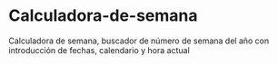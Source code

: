 # Calculadora-de-semana
Calculadora de semana, buscador de número de semana del año con introducción de fechas, calendario y hora actual
